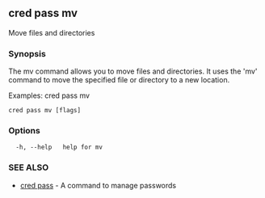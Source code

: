 ## cred pass mv

Move files and directories

### Synopsis

The mv command allows you to move files and directories.
It uses the 'mv' command to move the specified file or directory to a new location.

Examples:
  cred pass mv <source> <destination>

```
cred pass mv [flags]
```

### Options

```
  -h, --help   help for mv
```

### SEE ALSO

* [cred pass](cred_pass.md)	 - A command to manage passwords

